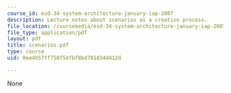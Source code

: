 ```yaml
---
course_id: esd-34-system-architecture-january-iap-2007
description: Lecture notes about scenarios as a creative process.
file_location: /coursemedia/esd-34-system-architecture-january-iap-2007/0ee4b57ff758f54fbf8bd701834d412d_scenarios.pdf
file_type: application/pdf
layout: pdf
title: scenarios.pdf
type: course
uid: 0ee4b57ff758f54fbf8bd701834d412d

---
```

None